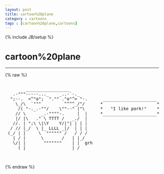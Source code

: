 ```yaml
---
layout: post
title: cartoon%20plane
category : cartoons
tags : [cartoon%20plane,cartoons]
---
```

{% include JB/setup %}
# cartoon%20plane
---
{% raw %}
<pre>

        _________________
   .-&quot;&quot;&quot;-----..._    _..-`-._
  &quot;;--.  &lt;^&quot;o&quot;;  &quot;.&quot;&quot; .&quot;o&quot;^&gt; &quot;-.      _____________________
    \_/\  `&quot;&quot;&quot;         ^^^^_/&quot;/      *                     *
     /( &quot;-._.-&quot;&quot;/    \&quot;&quot;--&quot; |&quot;\      *   &quot;I like pork!&quot;    *
    // \      _.-&quot;&quot;&quot;&quot;-.     |  |     *_____________________*
    |/ |\   .&quot; \ TTTT /   _./  |
   //. | &quot;;\ \|\Y    Y/|&quot;| | | |
  / // |_/  \ |_ LLLL _|/  | | |
 (_/ | |     \  &quot;&quot;&quot;&quot;&quot;&quot; /   / / /
   | / |      \       /   | |_/
   \/| |       &quot;&quot;&quot;&quot;&quot;&quot;&quot;    | |  grh
     ( |                  | /

 </pre>
{% endraw %}
